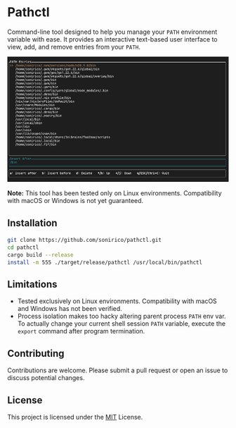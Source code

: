 # Pathctl

Command-line tool designed to help you manage your `PATH` environment variable with ease. It 
provides an interactive text-based user interface to view, add, and remove entries from your `PATH`.

<img src="./art/pathctl.png" alt="Pathctl" width="800">

**Note:** This tool has been tested only on Linux environments. Compatibility with macOS or Windows is not yet guaranteed.

## Installation

```bash
git clone https://github.com/sonirico/pathctl.git
cd pathctl
cargo build --release
install -m 555 ./target/release/pathctl /usr/local/bin/pathctl
```

## Limitations

- Tested exclusively on Linux environments. Compatibility with macOS and Windows has not been verified.
- Process isolation makes too hacky altering parent process `PATH` env var. To actually change your current
  shell session `PATH` variable, execute the `export` command after program termination.

## Contributing

Contributions are welcome. Please submit a pull request or open an issue to discuss potential changes.

## License

This project is licensed under the [MIT](./LICENSE) License.
